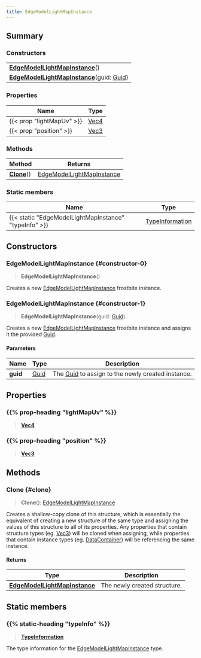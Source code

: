 ```yaml
---
title: EdgeModelLightMapInstance
---
```


## Summary

### Constructors

|  |
| --- |
| **[EdgeModelLightMapInstance](#constructor-0)**() |
| **[EdgeModelLightMapInstance](#constructor-1)**(guid: [Guid](/vext/ref/shared/type/guid)) |

### Properties

| Name | Type |
| ---- | ---- |
| {{< prop "lightMapUv" >}} | [Vec4](/vext/ref/shared/type/vec4) |
| {{< prop "position" >}} | [Vec3](/vext/ref/shared/type/vec3) |

### Methods

| Method | Returns |
| ------ | ------- |
| **[Clone](#clone)**() | [EdgeModelLightMapInstance](/vext/ref/fb/edgemodellightmapinstance) |

### Static members

| Name | Type |
| ---- | ---- |
| {{< static "EdgeModelLightMapInstance" "typeInfo" >}} | [TypeInformation](/vext/ref/shared/type/typeinformation) |

## Constructors

### EdgeModelLightMapInstance {#constructor-0}

> **EdgeModelLightMapInstance**()

Creates a new [EdgeModelLightMapInstance](/vext/ref/fb/edgemodellightmapinstance) frostbite instance.

### EdgeModelLightMapInstance {#constructor-1}

> **EdgeModelLightMapInstance**(guid: [Guid](/vext/ref/shared/type/guid))

Creates a new [EdgeModelLightMapInstance](/vext/ref/fb/edgemodellightmapinstance) frostbite instance and assigns it the provided [Guid](/vext/ref/shared/type/guid).

#### Parameters

| Name | Type | Description |
| ---- | ---- | ----------- |
| **guid** | [Guid](/vext/ref/shared/type/guid) | The [Guid](/vext/ref/shared/type/guid) to assign to the newly created instance. |

## Properties

### {{% prop-heading "lightMapUv" %}}

> **[Vec4](/vext/ref/shared/type/vec4)**

### {{% prop-heading "position" %}}

> **[Vec3](/vext/ref/shared/type/vec3)**

## Methods

### Clone {#clone}

> **Clone**(): [EdgeModelLightMapInstance](/vext/ref/fb/edgemodellightmapinstance)

Creates a shallow-copy clone of this structure, which is essentially the equivalent of creating a new structure of the same type and assigning the values of this structure to all of its properties. Any properties that contain structure types (eg. [Vec3](/vext/ref/shared/type/vec3)) will be cloned when assigning, while properties that contain instance types (eg. [DataContainer](/vext/ref/shared/type/datacontainer)) will be referencing the same instance.

#### Returns

| Type | Description |
| ---- | ----------- |
| **[EdgeModelLightMapInstance](/vext/ref/fb/edgemodellightmapinstance)** | The newly created structure. |

## Static members

### {{% static-heading "typeInfo" %}}

> **[TypeInformation](/vext/ref/shared/type/typeinformation)**

The type information for the [EdgeModelLightMapInstance](/vext/ref/fb/edgemodellightmapinstance) type.


